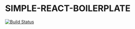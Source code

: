 # SIMPLE-REACT-BOILERPLATE

[![Build Status](https://travis-ci.org/shawnpetros/simple-react-boilerplate.svg?branch=master)](https://travis-ci.org/shawnpetros/simple-react-boilerplate)

